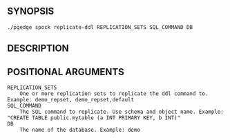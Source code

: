 ## SYNOPSIS
    ./pgedge spock replicate-ddl REPLICATION_SETS SQL_COMMAND DB
 
## DESCRIPTION
 
## POSITIONAL ARGUMENTS
    REPLICATION_SETS
        One or more replication sets to replicate the ddl command to. Example: demo_repset, demo_repset,default
    SQL_COMMAND
        The SQL command to replicate. Use schema and object name. Example: "CREATE TABLE public.mytable (a INT PRIMARY KEY, b INT)"
    DB
        The name of the database. Example: demo
